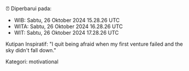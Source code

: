 ⏰ Diperbarui pada:
- WIB: Sabtu, 26 Oktober 2024 15.28.26 UTC
- WITA: Sabtu, 26 Oktober 2024 16.28.26 UTC
- WIT: Sabtu, 26 Oktober 2024 17.28.26 UTC

Kutipan Inspiratif:
"I quit being afraid when my first venture failed and the sky didn't fall down."


Kategori: motivational

